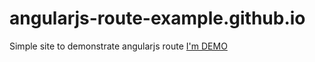# angularjs-route-example.github.io
Simple site to demonstrate angularjs route 
[I'm DEMO](https://www.angularjs-route-example.github.io)
